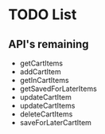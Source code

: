 # TODO List

## API's remaining

* getCartItems
* addCartItem
* getInCartItems
* getSavedForLaterItems
* updateCartItem
* updateCartItems
* deleteCartItems
* saveForLaterCartItem
